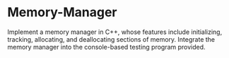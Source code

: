 # Memory-Manager
Implement a memory manager in C++, whose features include initializing, tracking, allocating, and deallocating sections of memory. Integrate the memory manager into the console-based testing program provided.
